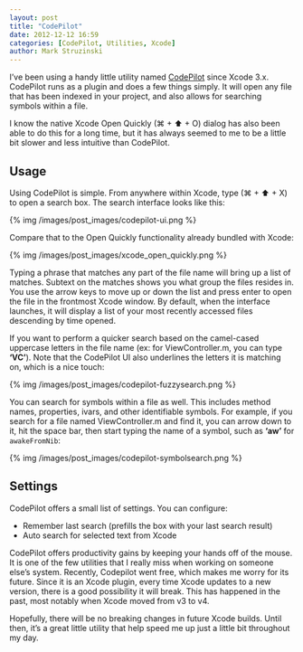```yaml
---
layout: post
title: "CodePilot"
date: 2012-12-12 16:59
categories: [CodePilot, Utilities, Xcode]
author: Mark Struzinski
---
```


 I’ve been using a handy little utility named [CodePilot](http://codepilot.cc) since Xcode 3.x. CodePilot runs as a plugin and does a few things simply. It will open any file that has been indexed in your project, and also allows for searching symbols within a file. 
 
<!-- more -->

I know the native Xcode Open Quickly (⌘ + ⬆ + O) dialog has also been able to do this for a long time, but it has always seemed to me to be a little bit slower and less intuitive than CodePilot. 

## Usage ##
Using CodePilot is simple. From anywhere within Xcode, type (⌘ + ⬆ + X) to open a search box. The search interface looks like this:

{% img /images/post_images/codepilot-ui.png %}

Compare that to the Open Quickly functionality already bundled with Xcode:

{% img /images/post_images/xcode_open_quickly.png %}

Typing a phrase that matches any part of the file name will bring up a list of matches. Subtext on the matches shows you what group the files resides in. You use the arrow keys to move up or down the list and press enter to open the file in the frontmost Xcode window. By default, when the interface launches, it will display a list of your most recently accessed files descending by time opened.

If you want to perform a quicker search based on the camel-cased uppercase letters in the file name (ex: for ViewController.m, you can type **‘VC’**). Note that the CodePilot UI also underlines the letters it is matching on, which is a nice touch:

{% img /images/post_images/codepilot-fuzzysearch.png %}

You can search for symbols within a file as well. This includes method names, properties, ivars, and other identifiable symbols. For example, if you search for a file named ViewController.m and find it, you can arrow down to it, hit the space bar, then start typing the name of a symbol, such as **‘aw’** for `awakeFromNib`:

{% img /images/post_images/codepilot-symbolsearch.png %}

## Settings ##
CodePilot offers a small list of settings. You can configure:

- Remember last search (prefills the box with your last search result)
- Auto search for selected text from Xcode

CodePilot offers productivity gains by keeping your hands off of the mouse. It is one of the few utilities that I really miss when working on someone else’s system. Recently, Codepilot went free, which makes me worry for its future. Since it is an Xcode plugin, every time Xcode updates to a new version, there is a good possibility it will break. This has happened in the past, most notably when Xcode moved from v3 to v4. 

Hopefully, there will be no breaking changes in future Xcode builds. Until then, it’s a great little utility that help speed me up just a little bit throughout my day.



